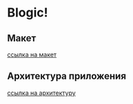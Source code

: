 # Blogic!

## Макет

[ссылка на макет](https://pixso.net/app/editor/c1mR5yvTBY7Tb1Slh32k6Q?page-id=0%3A1&item-id=56%3A591)

## Архитектура приложения

[ссылка на архитектуру](https://pixso.net/app/board/mkkficbKJGw_aLLt_xoapg?showQuickFrame=true&icon_type=3&file_type=20)